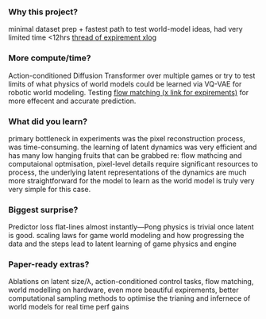 ### Why this project?
minimal dataset prep + fastest path to test world-model ideas, had very limited time <12hrs
[thread of expirement xlog](https://x.com/k7agar/status/1931807294830071912)

### More compute/time?
Action-conditioned Diffusion Transformer over multiple games or try to test limits of what physics of world models could be learned via VQ-VAE for robotic world modeling.
Testing [flow matching (x link for expirements)](https://x.com/k7agar/status/1929438412953838062) for more effecent and accurate prediction.

### What did you learn?
primary bottleneck in experiments was the pixel reconstruction process, was time-consuming.  the learning of latent dynamics was very efficient and has many low hanging fruits that can be grabbed re: flow mathcing and computaional optmisation,  pixel-level details require significant resources to process, the underlying latent representations of the dynamics are much more straightforward for the model to learn as the world model is truly very very simple for this case.

### Biggest surprise?
Predictor loss flat-lines almost instantly—Pong physics is trivial once latent is good. scaling laws for game world modeling and how progressing the data and the steps lead to latent learning of game physics and engine

### Paper-ready extras?
Ablations on latent size/λ, action-conditioned control tasks, flow matching, world modelling on hardware, even more beautiful expirements, better computational sampling methods to optimise the trianing and infernece of world models for real time perf gains


